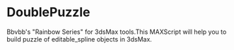 # DoublePuzzle
Bbvbb's "Rainbow Series" for 3dsMax tools.This MAXScript will help you to build puzzle of editable_spline objects in 3dsMax.

